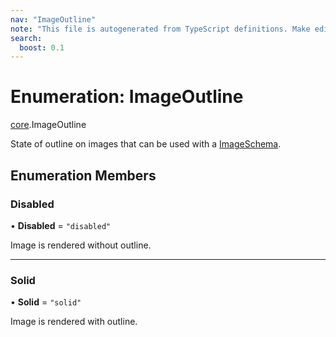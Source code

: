 ```yaml
---
nav: "ImageOutline"
note: "This file is autogenerated from TypeScript definitions. Make edits to the comments in the TypeScript file and then run `make docs` to regenerate this file."
search:
  boost: 0.1
---
```

# Enumeration: ImageOutline

[core](../modules/core.md).ImageOutline

State of outline on images that can be used with a [ImageSchema](../interfaces/core.ImageSchema.md).

## Enumeration Members

### Disabled

• **Disabled** = ``"disabled"``

Image is rendered without outline.

___

### Solid

• **Solid** = ``"solid"``

Image is rendered with outline.
